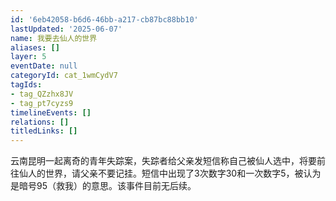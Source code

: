 ```yaml
---
id: '6eb42058-b6d6-46bb-a217-cb87bc88bb10'
lastUpdated: '2025-06-07'
name: 我要去仙人的世界
aliases: []
layer: 5
eventDate: null
categoryId: cat_1wmCydV7
tagIds:
- tag_QZzhx8JV
- tag_pt7cyzs9
timelineEvents: []
relations: []
titledLinks: []
---
```

云南昆明一起离奇的青年失踪案，失踪者给父亲发短信称自己被仙人选中，将要前往仙人的世界，请父亲不要记挂。短信中出现了3次数字30和一次数字5，被认为是暗号95（救我）的意思。该事件目前无后续。
